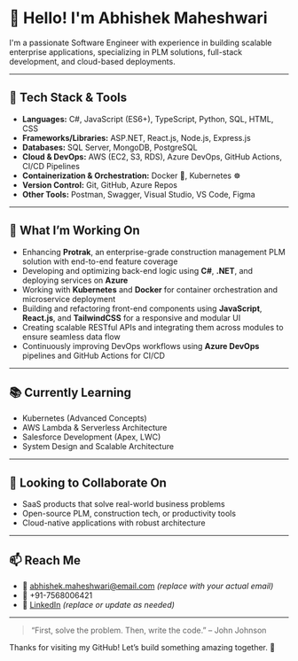 # 👋 Hello! I'm Abhishek Maheshwari 

I'm a passionate Software Engineer with experience in building scalable enterprise applications, specializing in PLM solutions, full-stack development, and cloud-based deployments.

---

## 🔧 Tech Stack & Tools
- **Languages:** C#, JavaScript (ES6+), TypeScript, Python, SQL, HTML, CSS
- **Frameworks/Libraries:** ASP.NET, React.js, Node.js, Express.js
- **Databases:** SQL Server, MongoDB, PostgreSQL
- **Cloud & DevOps:** AWS (EC2, S3, RDS), Azure DevOps, GitHub Actions, CI/CD Pipelines
- **Containerization & Orchestration:** Docker 🐳, Kubernetes ☸️
- **Version Control:** Git, GitHub, Azure Repos
- **Other Tools:** Postman, Swagger, Visual Studio, VS Code, Figma

---

## 🚀 What I’m Working On
- Enhancing **Protrak**, an enterprise-grade construction management PLM solution with end-to-end feature coverage
- Developing and optimizing back-end logic using **C#**, **.NET**, and deploying services on **Azure**
- Working with **Kubernetes** and **Docker** for container orchestration and microservice deployment
- Building and refactoring front-end components using **JavaScript**, **React.js**, and **TailwindCSS** for a responsive and modular UI
- Creating scalable RESTful APIs and integrating them across modules to ensure seamless data flow
- Continuously improving DevOps workflows using **Azure DevOps** pipelines and GitHub Actions for CI/CD
---

## 📚 Currently Learning
- Kubernetes (Advanced Concepts)
- AWS Lambda & Serverless Architecture
- Salesforce Development (Apex, LWC)
- System Design and Scalable Architecture

---

## 🤝 Looking to Collaborate On
- SaaS products that solve real-world business problems
- Open-source PLM, construction tech, or productivity tools
- Cloud-native applications with robust architecture

---

## 📫 Reach Me
- 📧 abhishek.maheshwari@email.com *(replace with your actual email)*
- 📱 +91-7568006421
- 🔗 [LinkedIn](https://www.linkedin.com/in/abhishekmaheshwari/) *(replace or update as needed)*

---

> “First, solve the problem. Then, write the code.” – John Johnson

Thanks for visiting my GitHub! Let’s build something amazing together. 🚀
